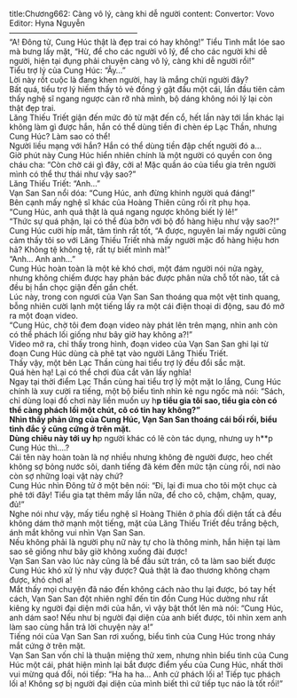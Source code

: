 title:Chương662: Càng vô lý, càng khi dễ người
content:
Convertor: Vovo<br>Editor: Hyna Nguyễn<br>————————————————–<br>“A! Đông tử, Cung Húc thật là đẹp trai có hay không!” Tiểu Tình mắt lóe sao mà bưng lấy mặt, “Hừ, để cho các người vô lý, để cho các người khi dễ người, hiện tại đụng phải chuyện càng vô lý, càng khi dễ người rồi!”<br>Tiểu trợ lý của Cung Húc: “Ây…”<br>Lời này rốt cuộc là đang khen người, hay là mắng chửi người đây?<br>Bất quá, tiểu trợ lý hiếm thấy tỏ vẻ đồng ý gật đầu một cái, lần đầu tiên cảm thấy nghệ sĩ ngang ngược càn rỡ nhà mình, bộ dáng không nói lý lại còn thật đẹp trai.<br>Lăng Thiếu Triết giận đến mức đỏ từ mặt đến cổ, hết lần này tới lần khác lại không làm gì được hắn, hắn có thể dùng tiền đi chèn ép Lạc Thần, nhưng Cung Húc? Làm sao có thể!<br>Người liều mạng với hắn? Hắn có thể dùng tiền đập chết người đó a…<br>Giờ phút này Cung Húc hiển nhiên chính là một người có quyền con ông cháu cha: “Còn chờ cái gì đây, cởi a! Mặc quần áo của tiểu gia trên người mình có thể thư thái như vậy sao?”<br>Lăng Thiếu Triết: “Anh…”<br>Vạn San San nổi dóa: “Cung Húc, anh đừng khinh người quá đáng!”<br>Bên cạnh mấy nghệ sĩ khác của Hoàng Thiên cũng rối rít phụ họa.<br>“Cung Húc, anh quả thật là quá ngang ngược không biết lý lẽ!”<br>“Thức sự quá phận, lại có thể đùa bỡn với bộ đồ hàng hiệu như vậy sao?!”<br>Cung Húc cười híp mắt, tâm tình rất tốt, “A được, nguyên lai mấy người cũng cảm thấy tôi so với Lăng Thiếu Triết nhà mấy người mặc đồ hàng hiệu hơn hả? Không tệ không tệ, rất tự biết mình mà!”<br>“Anh… Anh anh…”<br>Cung Húc hoàn toàn là một kẻ khó chơi, một đám người nói nửa ngày, nhưng không chiếm được hay phản bác được phân nửa chỗ tốt nào, tất cả đều bị hắn chọc giận đến gần chết.<br>Lúc này, trong con ngươi của Vạn San San thoáng qua một vệt tinh quang, bỗng nhiên cười lạnh một tiếng lấy ra một cái điện thoại di động, sau đó mở ra một đoạn video.<br>“Cung Húc, chờ tôi đem đoạn video này phát lên trên mạng, nhìn anh còn có thể phách lối giống như bây giờ hay không a?!”<br>Video mở ra, chỉ thấy trong hình, đoạn video của Vạn San San ghi lại từ đoạn Cung Húc dùng cà phê tạt vào người Lăng Thiếu Triết.<br>Thấy vậy, một bên Lạc Thần cùng hai tiểu trợ lý đều đổi sắc mặt.<br>Quá hèn hạ! Lại có thể chơi đùa cắt văn lấy nghĩa!<br>Ngay tại thời điểm Lạc Thần cùng hai tiểu trợ lý một mặt lo lắng, Cung Húc chính là xuy cười ra tiếng, một bộ biểu tình nhìn kẻ ngu ngốc mà nói: “Sách, chỉ dùng loại đồ chơi này liền muốn uy h**p tiểu gia tôi sao, tiểu gia còn có thể càng phách lối một chút, cô có tin hay không?”<br>Nhìn thấy phản ứng của Cung Húc, Vạn San San thoáng cái bối rối, biểu tình đắc ý cũng cứng ở trên mặt.<br>Dùng chiêu này tới uy h**p người khác có lẽ còn tác dụng, nhưng uy h**p Cung Húc thì….?<br>Cái tên này hoàn toàn là nợ nhiều nhưng không đè người được, heo chết không sợ bỏng nước sôi, danh tiếng đã kém đến mức tận cùng rồi, nơi nào còn sợ những loại vật này chứ?<br>Cung Húc nhìn Đông tử ở một bên nói: “Đi, lại đi mua cho tôi một chục cà phê tới đây! Tiểu gia tạt thêm mấy lần nữa, để cho cô, chậm, chậm, quay, đủ!”<br>Nghe nói như vậy, mấy tiểu nghệ sĩ Hoàng Thiên ở phía đối diện tất cả đều không dám thở mạnh một tiếng, mặt của Lăng Thiếu Triết đều trắng bệch, ánh mắt không vui nhìn Vạn San San.<br>Nếu không phải là người phụ nữ này tự cho là thông minh, hắn hiện tại làm sao sẽ giống như bây giờ không xuống đài được!<br>Vạn San San vào lúc này cũng là bể đầu sứt trán, cô ta làm sao biết được Cung Húc khó xử lý như vậy được? Quả thật là đao thương không chạm được, khó chơi a!<br>Mắt thấy mọi chuyện đã náo đến không cách nào thu lại được, bó tay hết cách, Vạn San San đột nhiên nghĩ đến tin đồn Cung Húc dường như rất kiêng kỵ người đại diện mới của hắn, vì vậy bật thốt lên mà nói: “Cung Húc, anh dám sao! Nếu như bị người đại diện của anh biết được, tôi nhìn xem anh làm sao cùng hắn trả lời chuyện này a!”<br>Tiếng nói của Vạn San San rơi xuống, biểu tình của Cung Húc trong nháy mắt cứng ở trên mặt.<br>Vạn San San vốn chỉ là thuận miệng thử xem, nhưng nhìn biểu tình của Cung Húc một cái, phát hiện mình lại bắt được điểm yếu của Cung Húc, nhất thời vui mừng quá đổi, nói tiếp: “Ha ha ha… Anh cứ phách lối a! Tiếp tục phách lối a! Không sợ bị người đại diện của mình biết thì cứ tiếp tục náo là tốt rồi!”